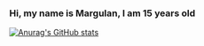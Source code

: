 ### Hi, my name is Margulan, I am 15 years old

[![Anurag's GitHub stats](https://github-readme-stats.vercel.app/api?mrgln=anuraghazra)](https://github.com/anuraghazra/github-readme-stats)
 
